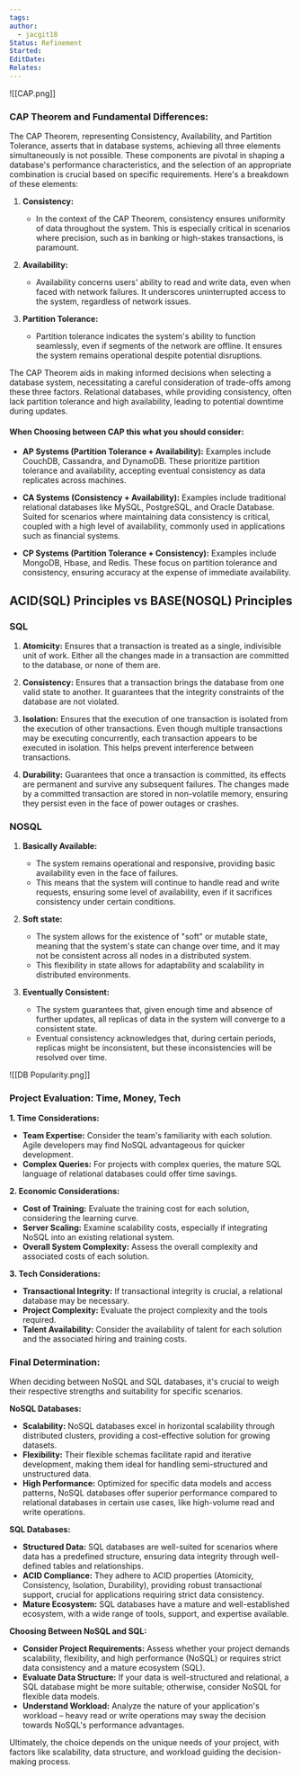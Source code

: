 ```yaml
---
tags: 
author:
  - jacgit18
Status: Refinement
Started: 
EditDate: 
Relates:
---
```

![[CAP.png]]


### **CAP Theorem and Fundamental Differences:**
The CAP Theorem, representing Consistency, Availability, and Partition Tolerance, asserts that in database systems, achieving all three elements simultaneously is not possible. These components are pivotal in shaping a database's performance characteristics, and the selection of an appropriate combination is crucial based on specific requirements. Here's a breakdown of these elements:

1. **Consistency:**
   - In the context of the CAP Theorem, consistency ensures uniformity of data throughout the system. This is especially critical in scenarios where precision, such as in banking or high-stakes transactions, is paramount.

2. **Availability:**
   - Availability concerns users' ability to read and write data, even when faced with network failures. It underscores uninterrupted access to the system, regardless of network issues.

3. **Partition Tolerance:**
   - Partition tolerance indicates the system's ability to function seamlessly, even if segments of the network are offline. It ensures the system remains operational despite potential disruptions.

The CAP Theorem aids in making informed decisions when selecting a database system, necessitating a careful consideration of trade-offs among these three factors. Relational databases, while providing consistency, often lack partition tolerance and high availability, leading to potential downtime during updates.

#### When Choosing between CAP this what you should consider:

- **AP Systems (Partition Tolerance + Availability):** Examples include CouchDB, Cassandra, and DynamoDB. These prioritize partition tolerance and availability, accepting eventual consistency as data replicates across machines.

- **CA Systems (Consistency + Availability):** Examples include traditional relational databases like MySQL, PostgreSQL, and Oracle Database. Suited for scenarios where maintaining data consistency is critical, coupled with a high level of availability, commonly used in applications such as financial systems.

- **CP Systems (Partition Tolerance + Consistency):** Examples include MongoDB, Hbase, and Redis. These focus on partition tolerance and consistency, ensuring accuracy at the expense of immediate availability.

## ACID(SQL) Principles vs BASE(NOSQL) Principles

### SQL
1. **Atomicity:** Ensures that a transaction is treated as a single, indivisible unit of work. Either all the changes made in a transaction are committed to the database, or none of them are.

2. **Consistency:** Ensures that a transaction brings the database from one valid state to another. It guarantees that the integrity constraints of the database are not violated.

3. **Isolation:** Ensures that the execution of one transaction is isolated from the execution of other transactions. Even though multiple transactions may be executing concurrently, each transaction appears to be executed in isolation. This helps prevent interference between transactions.

4. **Durability:** Guarantees that once a transaction is committed, its effects are permanent and survive any subsequent failures. The changes made by a committed transaction are stored in non-volatile memory, ensuring they persist even in the face of power outages or crashes.

### NOSQL
1. **Basically Available:**
    - The system remains operational and responsive, providing basic availability even in the face of failures.
    - This means that the system will continue to handle read and write requests, ensuring some level of availability, even if it sacrifices consistency under certain conditions.

2. **Soft state:**
    - The system allows for the existence of "soft" or mutable state, meaning that the system's state can change over time, and it may not be consistent across all nodes in a distributed system.
    - This flexibility in state allows for adaptability and scalability in distributed environments.

3. **Eventually Consistent:**
    - The system guarantees that, given enough time and absence of further updates, all replicas of data in the system will converge to a consistent state.
    - Eventual consistency acknowledges that, during certain periods, replicas might be inconsistent, but these inconsistencies will be resolved over time.


![[DB Popularity.png]]


### **Project Evaluation: Time, Money, Tech**

**1. Time Considerations:**
- **Team Expertise:** Consider the team's familiarity with each solution. Agile developers may find NoSQL advantageous for quicker development.
- **Complex Queries:** For projects with complex queries, the mature SQL language of relational databases could offer time savings.

**2. Economic Considerations:**
- **Cost of Training:** Evaluate the training cost for each solution, considering the learning curve.
- **Server Scaling:** Examine scalability costs, especially if integrating NoSQL into an existing relational system.
- **Overall System Complexity:** Assess the overall complexity and associated costs of each solution.

**3. Tech Considerations:**
- **Transactional Integrity:** If transactional integrity is crucial, a relational database may be necessary.
- **Project Complexity:** Evaluate the project complexity and the tools required.
- **Talent Availability:** Consider the availability of talent for each solution and the associated hiring and training costs.

### Final Determination:

When deciding between NoSQL and SQL databases, it's crucial to weigh their respective strengths and suitability for specific scenarios.

**NoSQL Databases:**
- **Scalability:** NoSQL databases excel in horizontal scalability through distributed clusters, providing a cost-effective solution for growing datasets.
- **Flexibility:** Their flexible schemas facilitate rapid and iterative development, making them ideal for handling semi-structured and unstructured data.
- **High Performance:** Optimized for specific data models and access patterns, NoSQL databases offer superior performance compared to relational databases in certain use cases, like high-volume read and write operations.

**SQL Databases:**
- **Structured Data:** SQL databases are well-suited for scenarios where data has a predefined structure, ensuring data integrity through well-defined tables and relationships.
- **ACID Compliance:** They adhere to ACID properties (Atomicity, Consistency, Isolation, Durability), providing robust transactional support, crucial for applications requiring strict data consistency.
- **Mature Ecosystem:** SQL databases have a mature and well-established ecosystem, with a wide range of tools, support, and expertise available.

**Choosing Between NoSQL and SQL:**
- **Consider Project Requirements:** Assess whether your project demands scalability, flexibility, and high performance (NoSQL) or requires strict data consistency and a mature ecosystem (SQL).
- **Evaluate Data Structure:** If your data is well-structured and relational, a SQL database might be more suitable; otherwise, consider NoSQL for flexible data models.
- **Understand Workload:** Analyze the nature of your application's workload – heavy read or write operations may sway the decision towards NoSQL's performance advantages.

Ultimately, the choice depends on the unique needs of your project, with factors like scalability, data structure, and workload guiding the decision-making process.